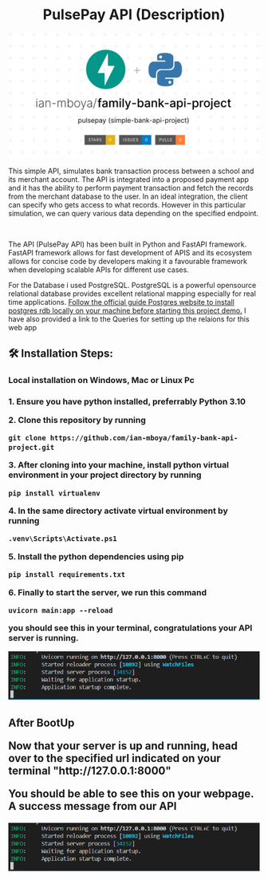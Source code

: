 <h1 align="center" id="title">PulsePay API (Description)</h1>

![readme thumbnail](https://github.com/ian-mboya/family-bank-api-project/blob/main/assets/family-bank-api-project.png)

<p id="description">This simple API, simulates bank transaction process between a school and its merchant account. The API is integrated into a proposed payment app and it has the ability to perform payment transaction and fetch the records from the merchant database to the user. In an ideal integration, the client can specify who gets access to what records. However in this particular simulation, we can query various data depending on the specified endpoint.</p>

<br>

<p id="description">The API (PulsePay API) has been built in Python and FastAPI framework. FastAPI framework allows for fast development of APIS and its ecosystem allows for concise code by developers making it a favourable framework when developing scalable APIs for different use cases.</p>

<p id="description">For the Database i used PostgreSQL. PostgreSQL is a powerful opensource relational database provides excellent relational mapping especially for real time applications. <a href=>Follow the official guide Postgres website to install postgres rdb locally on your machine before starting this project demo.</a> I have also provided a link to the Queries for setting up the relaions for this web app</p>


<h2>🛠️ Installation Steps:</h2>
<h3> Local installation on Windows, Mac or Linux Pc<h3>
<p>1. Ensure you have python installed, preferrably Python 3.10 <p>
<p>2. Clone this repository by running</p>

```
git clone https://github.com/ian-mboya/family-bank-api-project.git
```

<p>3. After cloning into your machine, install python virtual environment in your project directory by running</p>

```
pip install virtualenv
```

<p>4. In the same directory activate virtual environment by running</p>

```
.venv\Scripts\Activate.ps1
```

<p>5. Install the python dependencies using pip</p>

```
pip install requirements.txt
```

<p>6. Finally to start the server, we run this command</p>

```
uvicorn main:app --reload
```
you should see this in your terminal, congratulations your API server is running.

![image](https://github.com/ian-mboya/family-bank-api-project/blob/main/assets/API%20server%20Boot%20Success.png?raw=true)



<h2> After BootUp </p>
<p> Now that your server is up and running, head over to the specified url indicated on your terminal "http://127.0.0.1:8000"

You should be able to see this on your webpage. A success message from our API

![image](https://github.com/ian-mboya/family-bank-api-project/blob/main/assets/API%20server%20Boot%20Success.png?raw=true)















